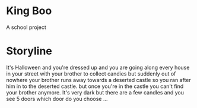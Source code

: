 <h1>King Boo</h1>
<p>A school project</p>
<h1>Storyline</h1>
<p>It's Halloween and you're dressed up and you are going along every house in your street with your brother to collect candies but suddenly out of nowhere your brother runs away towards a deserted castle so you ran after him in to the deserted castle. but once you're in the castle you can't find your brother anymore. It's very dark but there are a few candles and you see 5 doors which door do you choose ...</p>
